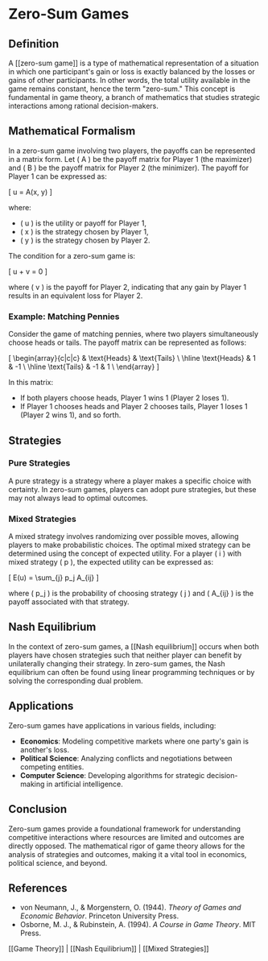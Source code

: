 
# Zero-Sum Games

## Definition
A [[zero-sum game]] is a type of mathematical representation of a situation in which one participant's gain or loss is exactly balanced by the losses or gains of other participants. In other words, the total utility available in the game remains constant, hence the term "zero-sum." This concept is fundamental in game theory, a branch of mathematics that studies strategic interactions among rational decision-makers.

## Mathematical Formalism
In a zero-sum game involving two players, the payoffs can be represented in a matrix form. Let \( A \) be the payoff matrix for Player 1 (the maximizer) and \( B \) be the payoff matrix for Player 2 (the minimizer). The payoff for Player 1 can be expressed as:

\[
u = A(x, y)
\]

where:
- \( u \) is the utility or payoff for Player 1,
- \( x \) is the strategy chosen by Player 1,
- \( y \) is the strategy chosen by Player 2.

The condition for a zero-sum game is:

\[
u + v = 0
\]

where \( v \) is the payoff for Player 2, indicating that any gain by Player 1 results in an equivalent loss for Player 2.

### Example: Matching Pennies
Consider the game of matching pennies, where two players simultaneously choose heads or tails. The payoff matrix can be represented as follows:

\[
\begin{array}{c|c|c}
 & \text{Heads} & \text{Tails} \\
\hline
\text{Heads} & 1 & -1 \\
\hline
\text{Tails} & -1 & 1 \\
\end{array}
\]

In this matrix:
- If both players choose heads, Player 1 wins 1 (Player 2 loses 1).
- If Player 1 chooses heads and Player 2 chooses tails, Player 1 loses 1 (Player 2 wins 1), and so forth.

## Strategies
### Pure Strategies
A pure strategy is a strategy where a player makes a specific choice with certainty. In zero-sum games, players can adopt pure strategies, but these may not always lead to optimal outcomes.

### Mixed Strategies
A mixed strategy involves randomizing over possible moves, allowing players to make probabilistic choices. The optimal mixed strategy can be determined using the concept of expected utility. For a player \( i \) with mixed strategy \( p \), the expected utility can be expressed as:

\[
E(u) = \sum_{j} p_j A_{ij}
\]

where \( p_j \) is the probability of choosing strategy \( j \) and \( A_{ij} \) is the payoff associated with that strategy.

## Nash Equilibrium
In the context of zero-sum games, a [[Nash equilibrium]] occurs when both players have chosen strategies such that neither player can benefit by unilaterally changing their strategy. In zero-sum games, the Nash equilibrium can often be found using linear programming techniques or by solving the corresponding dual problem.

## Applications
Zero-sum games have applications in various fields, including:
- **Economics**: Modeling competitive markets where one party's gain is another's loss.
- **Political Science**: Analyzing conflicts and negotiations between competing entities.
- **Computer Science**: Developing algorithms for strategic decision-making in artificial intelligence.

## Conclusion
Zero-sum games provide a foundational framework for understanding competitive interactions where resources are limited and outcomes are directly opposed. The mathematical rigor of game theory allows for the analysis of strategies and outcomes, making it a vital tool in economics, political science, and beyond.

## References
- von Neumann, J., & Morgenstern, O. (1944). *Theory of Games and Economic Behavior*. Princeton University Press.
- Osborne, M. J., & Rubinstein, A. (1994). *A Course in Game Theory*. MIT Press.

[[Game Theory]] | [[Nash Equilibrium]] | [[Mixed Strategies]]
